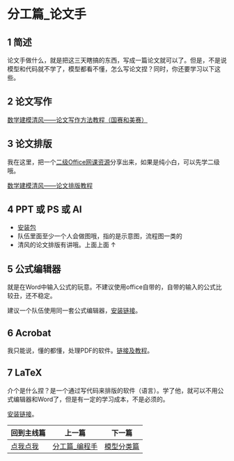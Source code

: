 # 分工篇_论文手

## 1 简述

论文手做什么，就是把这三天瞎搞的东西，写成一篇论文就可以了。但是，不是说模型和代码就不学了，模型都看不懂，怎么写论文捏？同时，你还要学习以下这些。

## 2 论文写作

[数学建模清风——论文写作方法教程（国赛和美赛）](https://www.bilibili.com/video/BV1Na411w7c2)

## 3 论文排版

我在这里，把一个[二级Office网课资源](https://pan.baidu.com/s/1huz-zrPcG8M6opKOsLDIqQ?pwd=1234)分享出来，如果是纯小白，可以先学二级哦。

[数学建模清风——论文排版教程](https://www.bilibili.com/video/BV1Ci4y1c7Ld)

## 4 PPT 或 PS 或 AI

- [安装包](../1_软件篇/README.md#user-content-ps-和-ai)
- 队伍里面至少一个人会做图哦，指的是示意图，流程图一类的
- 清风的论文排版有讲哦。上面上面 ↑

## 5 公式编辑器

就是在Word中输入公式的玩意。不建议使用office自带的，自带的输入的公式比较丑，还不稳定。

建议一个队伍使用同一套公式编辑器，[安装链接](../1_软件篇/README.md#user-content-公式编辑器)。

## 6 Acrobat

我只能说，懂的都懂，处理PDF的软件。[链接及教程](../1_软件篇/README.md#user-content-adobe-acrobat)。

## 7 LaTeX

介个是什么捏？是一个通过写代码来排版的软件（语言）。学了他，就可以不用公式编辑器和Word了，但是有一定的学习成本，不是必须的。

[安装链接](../1_软件篇/README.md#user-content-latex)。

| 回到主线篇      | 上一篇                              | 下一篇                        |
| --------------- | ----------------------------------- | ----------------------------- |
| [点我点我](../) | [分工篇_编程手](../3_分工篇_编程手) | [模型分类篇](../5_模型分类篇) |